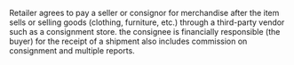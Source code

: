 Retailer agrees to pay a seller or consignor for merchandise after the item
sells or selling goods (clothing, furniture, etc.) through a third-party
vendor such as a consignment store. the consignee is financially responsible
(the buyer) for the receipt of a shipment also includes commission on
consignment and multiple reports.
